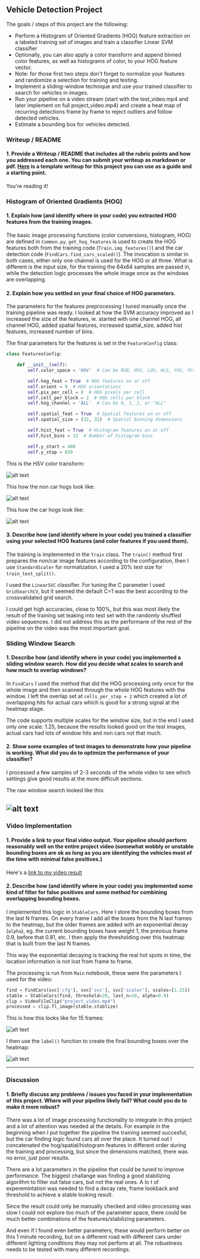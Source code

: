 ## Vehicle Detection Project

The goals / steps of this project are the following:

* Perform a Histogram of Oriented Gradients (HOG) feature extraction on a labeled training set of images and train a classifier Linear SVM classifier
* Optionally, you can also apply a color transform and append binned color features, as well as histograms of color, to your HOG feature vector. 
* Note: for those first two steps don't forget to normalize your features and randomize a selection for training and testing.
* Implement a sliding-window technique and use your trained classifier to search for vehicles in images.
* Run your pipeline on a video stream (start with the test_video.mp4 and later implement on full project_video.mp4) and create a heat map of recurring detections frame by frame to reject outliers and follow detected vehicles.
* Estimate a bounding box for vehicles detected.

[//]: # (Image References)
[hsv]: ./output_images/hsv.png
[hog_car]: ./output_images/hog_car.png
[hog_nocar]: ./output_images/hog_nocar.png
[image1]: ./output_images/windows.png
[image2]: ./output_images/heatmaps.png
[image3]: ./output_images/stable.png

### Writeup / README

#### 1. Provide a Writeup / README that includes all the rubric points and how you addressed each one.  You can submit your writeup as markdown or pdf.  [Here](https://github.com/udacity/CarND-Vehicle-Detection/blob/master/writeup_template.md) is a template writeup for this project you can use as a guide and a starting point.

You're reading it!

### Histogram of Oriented Gradients (HOG)

#### 1. Explain how (and identify where in your code) you extracted HOG features from the training images.


The basic image processing functions (color conversions, histogram, HOG) are defined in `Common.py`. `get_hog_features` is used to create the HOG features both from the training code (`Train.img_features()`) and the car detection code (`FindCars.find_cars_scaled()`). The invocation is similar in both cases, either only one channel is used for the HOG or all three. What is different is the input size, for the training the 64x64 samples are passed in, while the detection logic processes the whole image once as the windows are overlapping.


#### 2. Explain how you settled on your final choice of HOG parameters.

The parameters for the features preprocessing I tuned manually once the training pipeline was ready. I looked at how the SVM accuracy improved as I increased the size of the features, ie. started with one channel HOG, all channel HOG, added spatial features, increased spatial_size, added hist features, increased number of bins.

The final parameters for the features is set in the `FeatureConfig` class:

```python
class FeaturesConfig:

    def __init__(self):
        self.color_space = 'HSV'  # Can be RGB, HSV, LUV, HLS, YUV, YCrCb

        self.hog_feat = True  # HOG features on or off
        self.orient = 9  # HOG orientations
        self.pix_per_cell = 8  # HOG pixels per cell
        self.cell_per_block = 2  # HOG cells per block
        self.hog_channel = 'ALL'  # Can be 0, 1, 2, or "ALL"

        self.spatial_feat = True  # Spatial features on or off
        self.spatial_size = (32, 32)  # Spatial binning dimensions

        self.hist_feat = True  # Histogram features on or off
        self.hist_bins = 32  # Number of histogram bins

        self.y_start = 400
        self.y_stop = 650
```

This is the HSV color transform:

![alt text][hsv]

This how the non car hogs look like:

![alt text][hog_nocar]

This how the car hogs look like:

![alt text][hog_car]


#### 3. Describe how (and identify where in your code) you trained a classifier using your selected HOG features (and color features if you used them).

The training is implemented in the `Train` class. The `train()` method first prepares the non/car image features according to the configuration, then I use `StandardScaler` for normalization. I used a 20% test size for `train_test_split()`.

I used the `LinearSVC` classifier. For tuning the C parameter I used `GridSearchCV`, but it seemed the default C=1 was the best according to the crossvalidated grid search.

I could get high accuracies, close to 100%, but this was most likely the result of the training set leaking into test set with the randomly shuffled video sequences. I did not address this as the performane of the rest of the pipeline on the video was the most important goal.


### Sliding Window Search

#### 1. Describe how (and identify where in your code) you implemented a sliding window search.  How did you decide what scales to search and how much to overlap windows?

In `FindCars` I used the method that did the HOG processing only once for the whole image and then scanned through the whole HOG features with the window. I left the overlap set at `cells_per_step = 2` which created a lot of overlapping hits for actual cars which is good for a strong signal at the heatmap stage.

The code supports multiple scales for the window size, but in the end I used only one scale: 1.25, because the results looked good on the test images, actual cars had lots of window hits and non cars not that much.

#### 2. Show some examples of test images to demonstrate how your pipeline is working.  What did you do to optimize the performance of your classifier?

I processed a few samples of 2-3 seconds of the whole video to see which settings give good results at the more difficult sections.

The raw window search looked like this:

![alt text][image1]
---

### Video Implementation

#### 1. Provide a link to your final video output.  Your pipeline should perform reasonably well on the entire project video (somewhat wobbly or unstable bounding boxes are ok as long as you are identifying the vehicles most of the time with minimal false positives.)

Here's a [link to my video result](./processed_video.mp4)


#### 2. Describe how (and identify where in your code) you implemented some kind of filter for false positives and some method for combining overlapping bounding boxes.


I implemented this logic in `StableCars`. Here I store the bounding boxes from the last N frames. On every frame I add all the boxes from the N last frames to the heatmap, but the older frames are added with an exponential decay (`alpha`), eg. the current bounding boxes have weight 1, the previous frame 0.9, before that 0.81, etc. I then apply the thresholding over this heatmap that is built from the last N frames.

This way the exponential decaying is tracking the real hot spots in time, the location information is not lost from frame to frame.

The processing is run from `Main` notebook, these were the parameters I used for the video:


```python
find = FindCars(svc['cfg'], svc['svc'], svc['scaler'], scales=[1.25])
stable = StableCars(find, threshold=20, last_n=10, alpha=0.9)
clip = VideoFileClip("project_video.mp4")
processed = clip.fl_image(stable.stablize)
```

This is how this looks like for 15 frames:

![alt text][image2]

I then use the `label()` function to create the final bounding boxes over the heatmap:

![alt text][image3]


---

### Discussion

#### 1. Briefly discuss any problems / issues you faced in your implementation of this project.  Where will your pipeline likely fail?  What could you do to make it more robust?

There was a lot of image processing functionality to integrate in this project and a lot of attention was needed at the details. For example in the beginning when I put together the pipeline the training seemed succesful, but the car finding logic found cars all over the place. It turned out I concatenated the hog/spatial/histogram features in different order during the training and processing, but since the dimensions matched, there was no error, just poor results.

There are a lot parameters in the pipeline that could be tuned to improve performance. The biggest challange was finding a good stabilizing algorithm to filter out false cars, but not the real ones. A lo t of experemintation was needed to find a decay rate, frame lookback and threshold to achieve a stable looking result.

Since the result could only be manually checked and video processing was slow I could not explore too much of the parameter space, there could be much better combinations of the features/stabilizing parameters.

And even if I found even better parameters, these would perform better on this 1 minute recording, but on a different road with different cars under different lighting conditions they may not perform at all. The robustness needs to be tested with many different recordings.